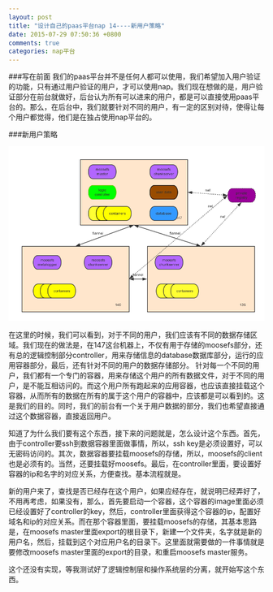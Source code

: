 ```yaml
---
layout: post
title: "设计自己的paas平台nap 14----新用户策略"
date: 2015-07-29 07:50:36 +0800
comments: true
categories: nap平台
---
```


###写在前面
我们的paas平台并不是任何人都可以使用，我们希望加入用户验证的功能，只有通过用户验证的用户，才可以使用nap。我们现在想做的是，用户验证部分在前台就做好，后台认为所有可以进来的用户，都是可以直接使用paas平台的。那么，在后台中，我们就要针对不同的用户，有一定的区别对待，使得让每个用户都觉得，他们是在独占使用nap平台的。

<!--more-->

###新用户策略

![](../../images/nap+architecture.png)

在这里的时候，我们可以看到，对于不同的用户，我们应该有不同的数据存储区域。我们现在的做法是，在147这台机器上，不仅有用于存储的moosefs部分，还有总的逻辑控制部分controller，用来存储信息的database数据库部分，运行的应用容器部分，最后，还有针对不同的用户的数据存储部分。
针对每一个不同的用户，我们都有一个专门的容器，用来存储这个用户的所有数据文件，对于不同的用户，是不能互相访问的。而这个用户所有跑起来的应用容器，也应该直接挂载这个容器，从而所有的数据在所有的属于这个用户的容器中，应该都是可以看到的。这是我们的目的。同时，我们的前台有一个关于用户数据的部分，我们也希望直接通过这个数据容器，直接返回用户。

知道了为什么我们要有这个东西，接下来的问题就是，怎么设计这个东西。首先，由于controller要ssh到数据容器里面做事情，所以，ssh key是必须设置好，可以无密码访问的。其次，数据容器要挂载moosefs的存储，所以，moosefs的client也是必须有的。当然，还要挂载好moosefs。最后，在controller里面，要设置好容器的ip和名字的对应关系，方便查找。基本流程就是。

新的用户来了，查找是否已经存在这个用户，如果应经存在，就说明已经弄好了，不用再考虑，如果没有，那么，首先要启动一个容器，这个容器的image里面必须已经设置好了controller的key，然后，controller里面获得这个容器的ip，配置好域名和ip的对应关系。而在那个容器里面，要挂载moosefs的存储，其基本思路是，在moosefs master里面export的根目录下，新建一个文件夹，名字就是新的用户名，然后，挂载到这个对应用户名的目录下。这里面就需要做的一件事情就是要修改moosefs master里面的export的目录，和重启moosefs master服务。

这个还没有实现，等我测试好了逻辑控制层和操作系统层的分离，就开始写这个东西。
